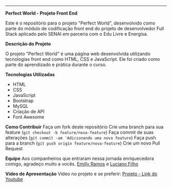 ----

**Perfect World - Projeto Front End**

Este é o repositório para o projeto "Perfect World", desenvolvido como parte do módulo de codificação front end do projeto de desenvolvedor Full Stack aplicado pelo SENAI em parceria com o Edu Livre e Energisa.

**Descrição do Projeto**

O projeto "Perfect World" é uma página web desenvolvida utilizando tecnologias front end como HTML, CSS e JavaScript. Ele foi criado como parte do aprendizado e prática durante o curso.

**Tecnologias Utilizadas**

- HTML
- CSS
- JavaScript
- Bootstrap
- MySQL
- Criação de API
- Font Awesome

**Como Contribuir**
Faça um fork deste repositório
Crie uma branch para sua feature (`git checkout -b feature/nova-feature`)
Faça commit de suas alterações (`git commit -am 'Adicionando uma nova feature`)
Faça push para a branch (`git push origin feature/nova-feature`)
Crie um novo Pull Request


**Equipe**
Aos companheiros que entraram nessa jornada enriquecedora comigo, agradeço muito a vocês. [Emilly Ramos](https://github.com/devramoss) e [Luciano Filho](https://github.com/lucianocsf)


**Vídeo de Apresentação**
Vídeo no projeto e se preferir: [Projeto - Link do Youtube](https://youtu.be/oi_CPjHT1gI)
